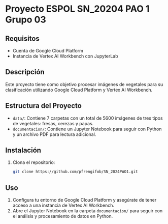 # Proyecto ESPOL SN_20204 PAO 1 Grupo 03

## Requisitos

- Cuenta de Google Cloud Platform
- Instancia de Vertex AI Workbench con JupyterLab

## Descripción

Este proyecto tiene como objetivo procesar imágenes de vegetales para su clasificación utilizando Google Cloud Platform y Vertex AI Workbench.

## Estructura del Proyecto

- `data/`: Contiene 7 carpetas con un total de 5600 imágenes de tres tipos de vegetales: fresas, cerezas y papas.
- `documentacion/`: Contiene un Jupyter Notebook para seguir con Python y un archivo PDF para lectura adicional.

## Instalación

1. Clona el repositorio:
    ```sh
    git clone https://github.com/pfrengifob/SN_2024PAO1.git
    ```

## Uso

1. Configura tu entorno de Google Cloud Platform y asegúrate de tener acceso a una instancia de Vertex AI Workbench.
2. Abre el Jupyter Notebook en la carpeta `documentacion/` para seguir con el análisis y procesamiento de datos en Python.
